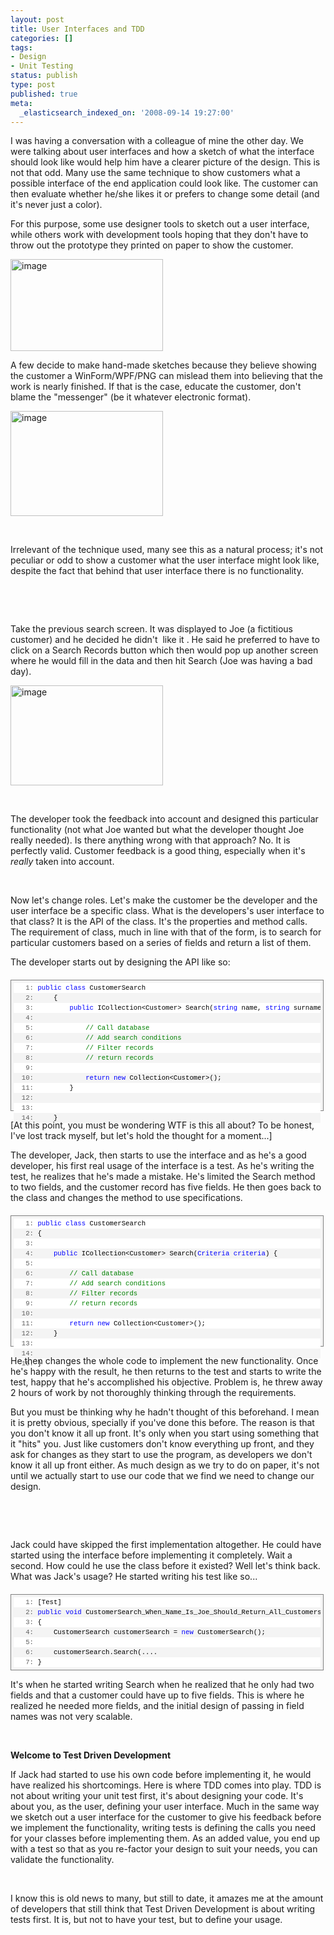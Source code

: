 ```yaml
---
layout: post
title: User Interfaces and TDD
categories: []
tags:
- Design
- Unit Testing
status: publish
type: post
published: true
meta:
  _elasticsearch_indexed_on: '2008-09-14 19:27:00'
---
```

<p>I was having a conversation with a colleague of mine the other day. We were talking about user interfaces and how a sketch of what the interface should look like would help him have a clearer picture of the design. This is not that odd. Many use the same technique to show customers what a possible interface of the end application could look like. The customer can then evaluate whether he/she likes it or prefers to change some detail (and it&#039;s never just a color).&nbsp; </p>  <p>For this purpose, some use designer tools to sketch out a user interface, while others work with development tools hoping that they don&#039;t have to throw out the prototype they printed on paper to show the customer. </p>  <p><a href="/blogengine/image.axd?picture=WindowsLiveWriter/UserInterfacesandTDD_DB40/image_4.png"><img style="border-width:0;" src="/blogengine/image.axd?picture=WindowsLiveWriter/UserInterfacesandTDD_DB40/image_thumb_1.png" border="0" alt="image" width="244" height="147" /></a> </p>  <p>A few decide to make hand-made sketches because they believe showing the customer a WinForm/WPF/PNG can mislead them into believing that the work is nearly finished. If that is the case, educate the customer, don&#039;t blame the &quot;messenger&quot; (be it whatever electronic format). </p>  <p><a href="/blogengine/image.axd?picture=WindowsLiveWriter/UserInterfacesandTDD_DB40/image_2.png"><img style="border-width:0;" src="/blogengine/image.axd?picture=WindowsLiveWriter/UserInterfacesandTDD_DB40/image_thumb.png" border="0" alt="image" width="244" height="168" /></a> </p>  <p>&nbsp;</p>  <p>Irrelevant of the technique used, many see this as a natural process; it&#039;s not peculiar or odd to show a customer what the user interface might look like, despite the fact that behind that user interface there is no functionality. </p>  <p>&nbsp;</p>  <p>&nbsp;</p>  <p>Take the previous search screen. It was displayed to Joe (a fictitious customer) and he decided he didn&#039;t&nbsp; like it . He said he preferred to have to click on a Search Records button which then would pop up another screen where he would fill in the data and then hit Search (Joe was having a bad day). </p>  <p><a href="/blogengine/image.axd?picture=WindowsLiveWriter/UserInterfacesandTDD_DB40/image_6.png"><img style="border-width:0;" src="/blogengine/image.axd?picture=WindowsLiveWriter/UserInterfacesandTDD_DB40/image_thumb_2.png" border="0" alt="image" width="244" height="160" /></a> </p>  <p>&nbsp;</p>  <p>The developer took the feedback into account and designed this particular functionality (not what Joe wanted but what the developer thought Joe really needed). Is there anything wrong with that approach? No. It is perfectly valid. Customer feedback is a good thing, especially when it&#039;s <em>really </em>taken into account.</p>  <p>&nbsp;</p>  <p>Now let&#039;s change roles. Let&#039;s make the customer be the developer and the user interface be a specific class. What is the developers&#039;s user interface to that class? It is the API of the class. It&#039;s the properties and method calls. The requirement of class, much in line with that of the form, is to search for particular customers based on a series of fields and return a list of them. </p>  <p>The developer starts out by designing the API like so:</p>  <div style="font-size:8pt;width:97.5%;cursor:text;max-height:200px;line-height:12pt;font-family:consolas, 'Courier New', courier, monospace;background-color:#f4f4f4;border-color:gray;border-style:solid;border-width:1px;margin:20px 0 10px;padding:4px;">   <div style="font-size:8pt;width:100%;color:black;line-height:12pt;font-family:consolas, 'Courier New', courier, monospace;background-color:#f4f4f4;border-style:none;padding:0;">     <pre style="font-size:8pt;width:100%;color:black;line-height:12pt;font-family:consolas, 'Courier New', courier, monospace;background-color:white;border-style:none;margin:0;padding:0;"><span style="color:#606060;">   1:</span> <span style="color:#0000ff;">public</span> <span style="color:#0000ff;">class</span> CustomerSearch</pre><pre style="font-size:8pt;width:100%;color:black;line-height:12pt;font-family:consolas, 'Courier New', courier, monospace;background-color:#f4f4f4;border-style:none;margin:0;padding:0;"><span style="color:#606060;">   2:</span>     {</pre><pre style="font-size:8pt;width:100%;color:black;line-height:12pt;font-family:consolas, 'Courier New', courier, monospace;background-color:white;border-style:none;margin:0;padding:0;"><span style="color:#606060;">   3:</span>         <span style="color:#0000ff;">public</span> ICollection&lt;Customer&gt; Search(<span style="color:#0000ff;">string</span> name, <span style="color:#0000ff;">string</span> surname) {</pre><pre style="font-size:8pt;width:100%;color:black;line-height:12pt;font-family:consolas, 'Courier New', courier, monospace;background-color:#f4f4f4;border-style:none;margin:0;padding:0;"><span style="color:#606060;">   4:</span>             </pre><pre style="font-size:8pt;width:100%;color:black;line-height:12pt;font-family:consolas, 'Courier New', courier, monospace;background-color:white;border-style:none;margin:0;padding:0;"><span style="color:#606060;">   5:</span>             <span style="color:#008000;">// Call database</span></pre><pre style="font-size:8pt;width:100%;color:black;line-height:12pt;font-family:consolas, 'Courier New', courier, monospace;background-color:#f4f4f4;border-style:none;margin:0;padding:0;"><span style="color:#606060;">   6:</span>             <span style="color:#008000;">// Add search conditions</span></pre><pre style="font-size:8pt;width:100%;color:black;line-height:12pt;font-family:consolas, 'Courier New', courier, monospace;background-color:white;border-style:none;margin:0;padding:0;"><span style="color:#606060;">   7:</span>             <span style="color:#008000;">// Filter records</span></pre><pre style="font-size:8pt;width:100%;color:black;line-height:12pt;font-family:consolas, 'Courier New', courier, monospace;background-color:#f4f4f4;border-style:none;margin:0;padding:0;"><span style="color:#606060;">   8:</span>             <span style="color:#008000;">// return records</span></pre><pre style="font-size:8pt;width:100%;color:black;line-height:12pt;font-family:consolas, 'Courier New', courier, monospace;background-color:white;border-style:none;margin:0;padding:0;"><span style="color:#606060;">   9:</span>&nbsp; </pre><pre style="font-size:8pt;width:100%;color:black;line-height:12pt;font-family:consolas, 'Courier New', courier, monospace;background-color:#f4f4f4;border-style:none;margin:0;padding:0;"><span style="color:#606060;">  10:</span>             <span style="color:#0000ff;">return</span> <span style="color:#0000ff;">new</span> Collection&lt;Customer&gt;();</pre><pre style="font-size:8pt;width:100%;color:black;line-height:12pt;font-family:consolas, 'Courier New', courier, monospace;background-color:white;border-style:none;margin:0;padding:0;"><span style="color:#606060;">  11:</span>         }</pre><pre style="font-size:8pt;width:100%;color:black;line-height:12pt;font-family:consolas, 'Courier New', courier, monospace;background-color:#f4f4f4;border-style:none;margin:0;padding:0;"><span style="color:#606060;">  12:</span>         </pre><pre style="font-size:8pt;width:100%;color:black;line-height:12pt;font-family:consolas, 'Courier New', courier, monospace;background-color:white;border-style:none;margin:0;padding:0;"><span style="color:#606060;">  13:</span>&nbsp; </pre><pre style="font-size:8pt;width:100%;color:black;line-height:12pt;font-family:consolas, 'Courier New', courier, monospace;background-color:#f4f4f4;border-style:none;margin:0;padding:0;"><span style="color:#606060;">  14:</span>     }</pre></div></div><p>[At this point, you must be wondering WTF is this all about? To be honest, I&#039;ve lost track myself, but let&#039;s hold the thought for a moment...]&nbsp;</p><p>The developer, Jack, then starts to use the interface and as he&#039;s a good developer, his first real usage of the interface is a test. As he&#039;s writing the test, he realizes that he&#039;s made a mistake. He&#039;s limited the Search method to two fields, and the customer record has five fields. He then goes back to the class and changes the method to use specifications. </p><div style="font-size:8pt;width:97.5%;cursor:text;max-height:200px;line-height:12pt;font-family:consolas, 'Courier New', courier, monospace;background-color:#f4f4f4;border-color:gray;border-style:solid;border-width:1px;margin:20px 0 10px;padding:4px;"><div style="font-size:8pt;width:100%;color:black;line-height:12pt;font-family:consolas, 'Courier New', courier, monospace;background-color:#f4f4f4;border-style:none;padding:0;"><pre style="font-size:8pt;width:100%;color:black;line-height:12pt;font-family:consolas, 'Courier New', courier, monospace;background-color:white;border-style:none;margin:0;padding:0;"><span style="color:#606060;">   1:</span> <span style="color:#0000ff;">public</span> <span style="color:#0000ff;">class</span> CustomerSearch</pre><pre style="font-size:8pt;width:100%;color:black;line-height:12pt;font-family:consolas, 'Courier New', courier, monospace;background-color:#f4f4f4;border-style:none;margin:0;padding:0;"><span style="color:#606060;">   2:</span> {</pre><pre style="font-size:8pt;width:100%;color:black;line-height:12pt;font-family:consolas, 'Courier New', courier, monospace;background-color:white;border-style:none;margin:0;padding:0;"><span style="color:#606060;">   3:</span>         </pre><pre style="font-size:8pt;width:100%;color:black;line-height:12pt;font-family:consolas, 'Courier New', courier, monospace;background-color:#f4f4f4;border-style:none;margin:0;padding:0;"><span style="color:#606060;">   4:</span>     <span style="color:#0000ff;">public</span> ICollection&lt;Customer&gt; Search(<span style="color:#0000ff;">Criteria criteria</span>) {</pre><pre style="font-size:8pt;width:100%;color:black;line-height:12pt;font-family:consolas, 'Courier New', courier, monospace;background-color:white;border-style:none;margin:0;padding:0;"><span style="color:#606060;">   5:</span>     </pre><pre style="font-size:8pt;width:100%;color:black;line-height:12pt;font-family:consolas, 'Courier New', courier, monospace;background-color:#f4f4f4;border-style:none;margin:0;padding:0;"><span style="color:#606060;">   6:</span>         <span style="color:#008000;">// Call database</span></pre><pre style="font-size:8pt;width:100%;color:black;line-height:12pt;font-family:consolas, 'Courier New', courier, monospace;background-color:white;border-style:none;margin:0;padding:0;"><span style="color:#606060;">   7:</span>         <span style="color:#008000;">// Add search conditions</span></pre><pre style="font-size:8pt;width:100%;color:black;line-height:12pt;font-family:consolas, 'Courier New', courier, monospace;background-color:#f4f4f4;border-style:none;margin:0;padding:0;"><span style="color:#606060;">   8:</span>         <span style="color:#008000;">// Filter records</span></pre><pre style="font-size:8pt;width:100%;color:black;line-height:12pt;font-family:consolas, 'Courier New', courier, monospace;background-color:white;border-style:none;margin:0;padding:0;"><span style="color:#606060;">   9:</span>         <span style="color:#008000;">// return records</span></pre><pre style="font-size:8pt;width:100%;color:black;line-height:12pt;font-family:consolas, 'Courier New', courier, monospace;background-color:#f4f4f4;border-style:none;margin:0;padding:0;"><span style="color:#606060;">  10:</span>&nbsp; </pre><pre style="font-size:8pt;width:100%;color:black;line-height:12pt;font-family:consolas, 'Courier New', courier, monospace;background-color:white;border-style:none;margin:0;padding:0;"><span style="color:#606060;">  11:</span>         <span style="color:#0000ff;">return</span> <span style="color:#0000ff;">new</span> Collection&lt;Customer&gt;();</pre><pre style="font-size:8pt;width:100%;color:black;line-height:12pt;font-family:consolas, 'Courier New', courier, monospace;background-color:#f4f4f4;border-style:none;margin:0;padding:0;"><span style="color:#606060;">  12:</span>     }</pre><pre style="font-size:8pt;width:100%;color:black;line-height:12pt;font-family:consolas, 'Courier New', courier, monospace;background-color:white;border-style:none;margin:0;padding:0;"><span style="color:#606060;">  13:</span>     </pre><pre style="font-size:8pt;width:100%;color:black;line-height:12pt;font-family:consolas, 'Courier New', courier, monospace;background-color:#f4f4f4;border-style:none;margin:0;padding:0;"><span style="color:#606060;">  14:</span>&nbsp; </pre><pre style="font-size:8pt;width:100%;color:black;line-height:12pt;font-family:consolas, 'Courier New', courier, monospace;background-color:white;border-style:none;margin:0;padding:0;"><span style="color:#606060;">  15:</span> }</pre></div></div><p>He then changes the whole code to implement the new functionality. Once he&#039;s happy with the result, he then returns to the test and starts to write the test, happy that he&#039;s accomplished his objective. Problem is, he threw away 2 hours of work by not thoroughly thinking through the requirements. </p><p>But you must be thinking why he hadn&#039;t thought of this beforehand. I mean it is pretty obvious, specially if you&#039;ve done this before. The reason is that you don&#039;t know it all up front. It&#039;s only when you start using something that it &quot;hits&quot; you. Just like customers don&#039;t know everything up front, and they ask for changes as they start to use the program, as developers we don&#039;t know it all up front either. As much design as we try to do on paper, it&#039;s not until we actually start to use our code that we find we need to change our design. </p><p>&nbsp;</p><p>&nbsp;</p><p>Jack could have skipped the first implementation altogether. He could have started using the interface before implementing it completely. Wait a second. How could he use the class before it existed? Well let&#039;s think back. What was Jack&#039;s usage? He started writing his test like so...</p><div style="font-size:8pt;width:97.5%;cursor:text;max-height:200px;line-height:12pt;font-family:consolas, 'Courier New', courier, monospace;background-color:#f4f4f4;border-color:gray;border-style:solid;border-width:1px;margin:20px 0 10px;padding:4px;"><div style="font-size:8pt;width:100%;color:black;line-height:12pt;font-family:consolas, 'Courier New', courier, monospace;background-color:#f4f4f4;border-style:none;padding:0;"><pre style="font-size:8pt;width:100%;color:black;line-height:12pt;font-family:consolas, 'Courier New', courier, monospace;background-color:white;border-style:none;margin:0;padding:0;"><span style="color:#606060;">   1:</span> [Test]</pre><pre style="font-size:8pt;width:100%;color:black;line-height:12pt;font-family:consolas, 'Courier New', courier, monospace;background-color:#f4f4f4;border-style:none;margin:0;padding:0;"><span style="color:#606060;">   2:</span> <span style="color:#0000ff;">public</span> <span style="color:#0000ff;">void</span> CustomerSearch_When_Name_Is_Joe_Should_Return_All_Customers_Named_Joe()</pre><pre style="font-size:8pt;width:100%;color:black;line-height:12pt;font-family:consolas, 'Courier New', courier, monospace;background-color:white;border-style:none;margin:0;padding:0;"><span style="color:#606060;">   3:</span> {</pre><pre style="font-size:8pt;width:100%;color:black;line-height:12pt;font-family:consolas, 'Courier New', courier, monospace;background-color:#f4f4f4;border-style:none;margin:0;padding:0;"><span style="color:#606060;">   4:</span>     CustomerSearch customerSearch = <span style="color:#0000ff;">new</span> CustomerSearch();</pre><pre style="font-size:8pt;width:100%;color:black;line-height:12pt;font-family:consolas, 'Courier New', courier, monospace;background-color:white;border-style:none;margin:0;padding:0;"><span style="color:#606060;">   5:</span>     </pre><pre style="font-size:8pt;width:100%;color:black;line-height:12pt;font-family:consolas, 'Courier New', courier, monospace;background-color:#f4f4f4;border-style:none;margin:0;padding:0;"><span style="color:#606060;">   6:</span>     customerSearch.Search(....    </pre><pre style="font-size:8pt;width:100%;color:black;line-height:12pt;font-family:consolas, 'Courier New', courier, monospace;background-color:white;border-style:none;margin:0;padding:0;"><span style="color:#606060;">   7:</span> }</pre></div></div><p>It&#039;s when he started writing Search when he realized that he only had two fields and that a customer could have up to five fields. This is where he realized he needed more fields, and the initial design of passing in field names was not very scalable. </p><p>&nbsp;</p><p><strong>Welcome to Test Driven Development</strong></p><p>If Jack had started to use his own code before implementing it, he would have realized his shortcomings. Here is where TDD comes into play. TDD is not about writing your unit test first, it&#039;s about designing your code. It&#039;s about you, as the user, defining your user interface. Much in the same way we sketch out a user interface for the customer to give his feedback before we implement the functionality, writing tests is defining the calls you need for your classes before implementing them. As an added value, you end up with a test so that as you re-factor your design to suit your needs, you can validate the functionality.</p><p>&nbsp;</p><p>I know this is old news to many, but still to date, it amazes me at the amount of developers that still think that Test Driven Development is about writing tests first. It is, but not to have your test, but to define your usage. </p><p>&nbsp;</p><p>&nbsp;</p><p>&nbsp;</p>
